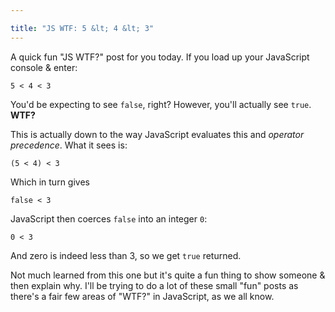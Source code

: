 ```yaml
---

title: "JS WTF: 5 &lt; 4 &lt; 3"
---
```


A quick fun "JS WTF?" post for you today. If you load up your JavaScript console & enter:

    5 < 4 < 3

You'd be expecting to see `false`, right? However, you'll actually see `true`. **WTF?**

This is actually down to the way JavaScript evaluates this and _operator precedence_. What it sees is:

    (5 < 4) < 3

Which in turn gives

    false < 3

JavaScript then coerces `false` into an integer `0`:

    0 < 3

And zero is indeed less than 3, so we get `true` returned.

Not much learned from this one but it's quite a fun thing to show someone & then explain why. I'll be trying to do a lot of these small "fun" posts as there's a fair few areas of "WTF?" in JavaScript, as we all know.
